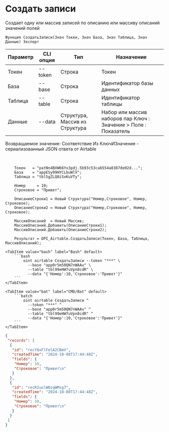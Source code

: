 ﻿---
sidebar_position: 3
---

# Создать записи
 Создает одну или массив записей по описанию или массиву описаний значений полей



`Функция СоздатьЗаписи(Знач Токен, Знач База, Знач Таблица, Знач Данные) Экспорт`

  | Параметр | CLI опция | Тип | Назначение |
  |-|-|-|-|
  | Токен | --token | Строка | Токен |
  | База | --base | Строка | Идентификатор базы данных |
  | Таблица | --table | Строка | Идентификатор таблицы |
  | Данные | --data | Структура, Массив из Структура | Набор или массив наборов пар Ключ : Значение > Поле : Показатель |

  
  Возвращаемое значение:   Соответствие Из КлючИЗначение - сериализованный JSON ответа от Airtable

<br/>




```bsl title="Пример кода"
    Токен   = "patNn4BXW66Yx3pdj.5b93c53cab554a8387de02d...";
    База    = "appESy99HYCLbuWlV";
    Таблица = "tbl5gZLQ8i5xKuVTy";

    Номер     = 10;
    Строковое = "Привет";

    ОписаниеСтроки1 = Новый Структура("Номер,Строковое", Номер, Строковое);
    ОписаниеСтроки2 = Новый Структура("Номер,Строковое", Номер, Строковое);

    МассивОписаний  = Новый Массив;
    МассивОписаний.Добавить(ОписаниеСтроки1);
    МассивОписаний.Добавить(ОписаниеСтроки2);

    Результат = OPI_Airtable.СоздатьЗаписи(Токен, База, Таблица, МассивОписаний);
```
    

 <Tabs>
  
    <TabItem value="bash" label="Bash" default>
        ```bash
            oint airtable СоздатьЗаписи --token "***" \
              --base "app0r5m50QN7nWAAv" \
              --table "tbl99eHW7uVpn8cdR" \
              --data "{'Номер':10,'Строковое':'Привет'}"
        ```
    </TabItem>
  
    <TabItem value="bat" label="CMD/Bat" default>
        ```batch
            oint airtable СоздатьЗаписи ^
              --token "***" ^
              --base "app0r5m50QN7nWAAv" ^
              --table "tbl99eHW7uVpn8cdR" ^
              --data "{'Номер':10,'Строковое':'Привет'}"
        ```
    </TabItem>
</Tabs>


```json title="Результат"
{
 "records": [
  {
   "id": "recY8xFlFelA2CBmV",
   "createdTime": "2024-10-08T17:44:48Z",
   "fields": {
    "Номер": 10,
    "Строковое": "Привет\n"
   }
  },
  {
   "id": "recR2uolW0zqWMsg7",
   "createdTime": "2024-10-08T17:44:48Z",
   "fields": {
    "Номер": 10,
    "Строковое": "Привет\n"
   }
  }
 ]
}
```
